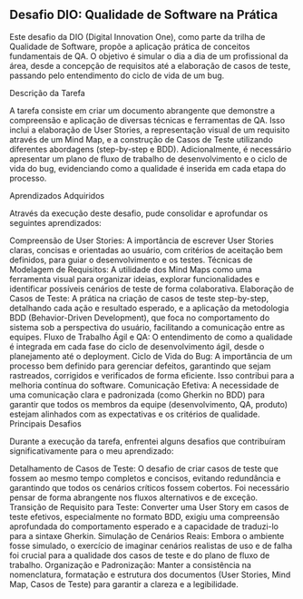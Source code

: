 ## Desafio DIO: Qualidade de Software na Prática

Este desafio da DIO (Digital Innovation One), como parte da trilha de Qualidade de Software, propõe a aplicação prática de conceitos fundamentais de QA. O objetivo é simular o dia a dia de um profissional da área, desde a concepção de requisitos até a elaboração de casos de teste, passando pelo entendimento do ciclo de vida de um bug.

Descrição da Tarefa

A tarefa consiste em criar um documento abrangente que demonstre a compreensão e aplicação de diversas técnicas e ferramentas de QA. Isso inclui a elaboração de User Stories, a representação visual de um requisito através de um Mind Map, e a construção de Casos de Teste utilizando diferentes abordagens (step-by-step e BDD). Adicionalmente, é necessário apresentar um plano de fluxo de trabalho de desenvolvimento e o ciclo de vida do bug, evidenciando como a qualidade é inserida em cada etapa do processo.

Aprendizados Adquiridos

Através da execução deste desafio, pude consolidar e aprofundar os seguintes aprendizados:

Compreensão de User Stories: A importância de escrever User Stories claras, concisas e orientadas ao usuário, com critérios de aceitação bem definidos, para guiar o desenvolvimento e os testes.
Técnicas de Modelagem de Requisitos: A utilidade dos Mind Maps como uma ferramenta visual para organizar ideias, explorar funcionalidades e identificar possíveis cenários de teste de forma colaborativa.
Elaboração de Casos de Teste: A prática na criação de casos de teste step-by-step, detalhando cada ação e resultado esperado, e a aplicação da metodologia BDD (Behavior-Driven Development), que foca no comportamento do sistema sob a perspectiva do usuário, facilitando a comunicação entre as equipes.
Fluxo de Trabalho Ágil e QA: O entendimento de como a qualidade é integrada em cada fase do ciclo de desenvolvimento ágil, desde o planejamento até o deployment.
Ciclo de Vida do Bug: A importância de um processo bem definido para gerenciar defeitos, garantindo que sejam rastreados, corrigidos e verificados de forma eficiente. Isso contribui para a melhoria contínua do software.
Comunicação Efetiva: A necessidade de uma comunicação clara e padronizada (como Gherkin no BDD) para garantir que todos os membros da equipe (desenvolvimento, QA, produto) estejam alinhados com as expectativas e os critérios de qualidade.
Principais Desafios

Durante a execução da tarefa, enfrentei alguns desafios que contribuíram significativamente para o meu aprendizado:

Detalhamento de Casos de Teste: O desafio de criar casos de teste que fossem ao mesmo tempo completos e concisos, evitando redundância e garantindo que todos os cenários críticos fossem cobertos. Foi necessário pensar de forma abrangente nos fluxos alternativos e de exceção.
Transição de Requisito para Teste: Converter uma User Story em casos de teste efetivos, especialmente no formato BDD, exigiu uma compreensão aprofundada do comportamento esperado e a capacidade de traduzi-lo para a sintaxe Gherkin.
Simulação de Cenários Reais: Embora o ambiente fosse simulado, o exercício de imaginar cenários realistas de uso e de falha foi crucial para a qualidade dos casos de teste e do plano de fluxo de trabalho.
Organização e Padronização: Manter a consistência na nomenclatura, formatação e estrutura dos documentos (User Stories, Mind Map, Casos de Teste) para garantir a clareza e a legibilidade.